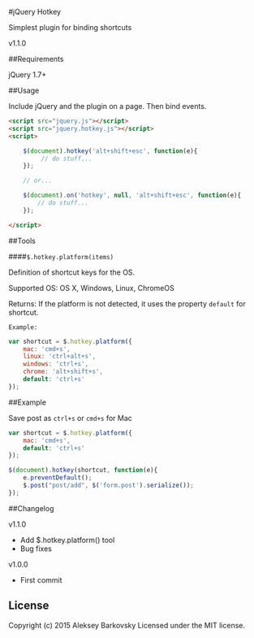 #jQuery Hotkey

Simplest plugin for binding shortcuts

v1.1.0

##Requirements

jQuery 1.7+


##Usage

Include jQuery and the plugin on a page. Then bind events.

```html
<script src="jquery.js"></script>
<script src="jquery.hotkey.js"></script>
<script>

	$(document).hotkey('alt+shift+esc', function(e){
	     // do stuff...
	});

	// or...

	$(document).on('hotkey', null, 'alt+shift+esc', function(e){
	    // do stuff...
	});

</script>
```

##Tools

####`$.hotkey.platform(items)`

Definition of shortcut keys for the OS.

Supported OS: OS X, Windows, Linux, ChromeOS

Returns: If the platform is not detected, it uses the property ```default``` for shortcut. 

`Example:`

```js
var shortcut = $.hotkey.platform({
	mac: 'cmd+s',
	linux: 'ctrl+alt+s',
	windows: 'ctrl+s',
	chrome: 'alt+shift+s',
	default: 'ctrl+s'
});
```

##Example

Save post as ```ctrl+s``` or ```cmd+s``` for Mac

```js
var shortcut = $.hotkey.platform({
	mac: 'cmd+s',
	default: 'ctrl+s'
});

$(document).hotkey(shortcut, function(e){
	e.preventDefault();
	$.post("post/add", $('form.post').serialize());
});
```

##Changelog

v1.1.0
* Add $.hotkey.platform() tool
* Bug fixes

v1.0.0
* First commit

## License

Copyright (c) 2015 Aleksey Barkovsky
Licensed under the MIT license.
